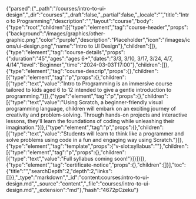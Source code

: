 {"parsed":{"_path":"/courses/intro-to-ui-design","_dir":"courses","_draft":false,"_partial":false,"_locale":"","title":"Intro to Programming","description":"","layout":"course","body":{"type":"root","children":[{"type":"element","tag":"course-header","props":{"background":"/images/graphics/other-graphic.png","color":"purple","description":"Placeholder","icon":"/images/icons/ui-design.png","name":"Intro to UI Design"},"children":[]},{"type":"element","tag":"course-details","props":{":duration":"45","ages":"ages 6+","dates":"3/3, 3/10, 3/17, 3/24, 4/7, 4/14","level":"Beginner","time":"2024-03-03T17:00"},"children":[]},{"type":"element","tag":"course-descrip","props":{},"children":[{"type":"element","tag":"p","props":{},"children":[{"type":"text","value":"Intro to Programming is an immersive course tailored to kids aged 6 to 12 intended to give a gentle introduction to programming."}]},{"type":"element","tag":"p","props":{},"children":[{"type":"text","value":"Using Scratch, a beginner-friendly visual programming language, children will embark on an exciting journey of creativity and problem-solving. Through hands-on projects and interactive lessons, they'll learn the foundations of coding while unleashing their imagination."}]},{"type":"element","tag":"p","props":{},"children":[{"type":"text","value":"Students will learn to think like a programmer and solve problems using code in a fun and engaging way using Scratch."}]},{"type":"element","tag":"template","props":{"v-slot:syllabus":""},"children":[{"type":"element","tag":"p","props":{},"children":[{"type":"text","value":"Full syllabus coming soon!"}]}]}]},{"type":"element","tag":"certificate-notice","props":{},"children":[]}],"toc":{"title":"","searchDepth":2,"depth":2,"links":[]}},"_type":"markdown","_id":"content:courses:intro-to-ui-design.md","_source":"content","_file":"courses/intro-to-ui-design.md","_extension":"md"},"hash":"4672pCzeku"}